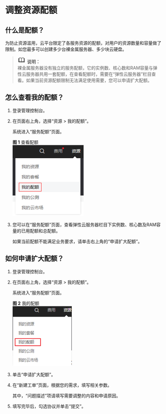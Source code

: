 # 调整资源配额<a name="bms_01_0064"></a>

## 什么是配额？<a name="section102291042164212"></a>

为防止资源滥用，云平台限定了各服务资源的配额，对用户的资源数量和容量做了限制。如您最多可以创建多少台裸金属服务器、多少块云硬盘。

>![](public_sys-resources/icon-note.gif) **说明：**   
>裸金属服务器没有独立的服务配额，它的实例数、核心数和RAM容量与弹性云服务器共用一套配额，在查看配额时，需要在“弹性云服务器”栏目查看。如果当前资源配额限制无法满足使用需要，您可以申请扩大配额。  

## 怎么查看我的配额？<a name="section0827729111311"></a>

1.  登录管理控制台。
2.  在页面右上角，选择“资源 \> 我的配额”。

    系统进入“服务配额”页面。

    **图 1**  查看配额<a name="fig165331313192414"></a>  
    ![](figures/查看配额.png "查看配额")

3.  您可以在“服务配额”页面，查看弹性云服务器栏目下实例数、核心数及RAM容量的已用配额和总配额。

    如果当前配额不能满足业务要求，请单击右上角的“申请扩大配额”。


## 如何申请扩大配额？<a name="section18536123011437"></a>


1.  登录管理控制台。
2.  在页面右上角，选择“资源 \> 我的配额”。

    系统进入“服务配额”页面。

    **图 2**  我的配额<a name="zh-cn_topic_0040259342_fig795613181378"></a>  
    ![](figures/我的配额.png "我的配额")

3.  单击“申请扩大配额”。
4.  在“新建工单”页面，根据您的需求，填写相关参数。

    其中，“问题描述”项请填写需要调整的内容和申请原因。

5.  填写完毕后，勾选协议并单击“提交”。

